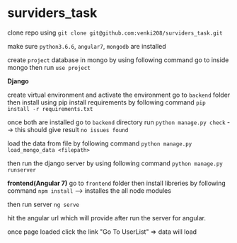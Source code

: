 # surviders_task

clone repo using `git clone git@github.com:venki208/surviders_task.git`

make sure 
  `python3.6.6`, `angular7`, `mongodb` are installed
  
 create `project` database in mongo by using following command
 go to inside mongo then run `use project`
  
  


<b>Django</b>

create virtual environment and activate the environment
go to `backend` folder then install using pip install requirements by following command
`pip install -r requirements.txt`

once both are installed go to `backend` directory
run `python manage.py check` --> this should give result `no issues found`

load the data from file by following command
`python manage.py load_mongo_data <filepath>`

then run the django server by using following command
`python manage.py runserver`


<b>frontend(Angular 7)</b>
go to `frontend` folder then install libreries by following command
`npm install` --> installes the all node modules

then run server `ng serve` 

hit the angular url which will provide after run the server for angular.

once page loaded click the link "Go To UserList" => data will load
  
